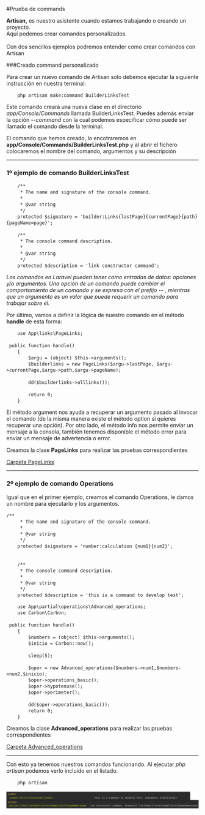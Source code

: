 #Prueba de commands
<p>
    <b>Artisan,</b> es nuestro asistente cuando estamos trabajando o creando un proyecto.<br>
    Aquí podemos crear comandos personalizados. <br><br>
    Con dos sencillos ejemplos podremos entender como crear comandos con Artisan
</p>

###Creado command personalizado

Para crear un nuevo comando de Artisan solo debemos ejecutar la siguiente instrucción en nuestra terminal:


```
    php artisan make:command BuilderLinksTest
```

Este comando creará una nueva clase en el directorio *app/Console/Commands* llamada BuilderLinksTest. 
Puedes además enviar la opción  *--command* con la cual podemos especificar cómo puede ser llamado el comando desde la terminal.

El comando que hemos creado, lo encotraremos en **app/Console/Commands/BuilderLinksTest.php** y al abrir el fichero
colocaremos el nombre del comando, argumentos y su descripción

<hr>

### 1º ejemplo de comando BuilderLinksTest

```
    /**
     * The name and signature of the console command.
     *
     * @var string
     */
    protected $signature = 'builder:Links{lastPage}{currentPage}{path}{pageName=page}';

    /**
     * The console command description.
     *
     * @var string
     */
    protected $description = 'link constructor command';
```

_Los comandos en Laravel pueden tener como entradas de datos: opciones y/o argumentos. Una opción 
de un comando puede cambiar el comportamiento de un comando y se expresa con el prefijo  --  , mientras 
que un argumento es un valor que puede requerir un comando para trabajar sobre él._

Por último, vamos a definir la lógica de nuestro comando en el método **handle** de esta forma:

````
    use App\links\PageLinks;

 public function handle()
    {
        $argu = (object) $this->arguments();
        $builderlinks = new PageLinks($argu->lastPage, $argu->currentPage,$argu->path,$argu->pageName);

        dd($builderlinks->alllinks());
        
        return 0;
    }
````

El método argument nos ayuda a recuperar un argumento pasado al invocar el 
comando (de la misma manera existe el método option si quieres recuperar una opción).  Por
otro lado, el método info nos permite enviar un mensaje a la consola, 
también tenemos disponible el método error para enviar un mensaje de 
advertencia o error.

Creamos la clase **PageLinks** para realizar las pruebas correspondientes

[Carpeta PageLinks](app/links "Clase Pagelinks")

<hr>

### 2º ejemplo de comando Operations

Igual que en el primer ejemplo, creamos el comando Operations, le damos un nombre 
para ejecutarlo y los argumentos.

````
/**
     * The name and signature of the console command.
     *
     * @var string
     */
    protected $signature = 'number:calculation {num1}{num2}';


    /**
     * The console command description.
     *
     * @var string
     */
    protected $description = 'this is a command to develop test';
````

````
    use App\partial\operations\Advanced_operations;    
    use Carbon\Carbon;

 public function handle()
    {
        $numbers = (object) $this->arguments();
        $inicio = Carbon::now();

        sleep(5);

        $oper = new Advanced_operations($numbers->num1,$numbers->num2,$inicio);
        $oper->operations_basic();
        $oper->hypotenuse();
        $oper->perimeter();

        dd($oper->operations_basic());
        return 0;
    }
````
Creamos la clase **Advanced_operations** para realizar las pruebas correspondientes

[Carpeta Advanced_operations](app/partial/operations "Clase Advanced_operations")

<hr>

Con esto ya tenemos nuestros comandos funcionando. Al ejecutar 
*php artisan* podemos verlo incluido en el listado.

````
    php artisan
````

![Captura commands](commands.png "Captura commands")

